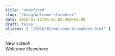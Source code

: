 ```yaml
---
title: 'undefined'
slug: "/blog/welcome-elsewhere"
date: 2016-01-12T04:02:00.000+09:00
draft: false
aliases: [ "/2016/01/welcome-elsewhere.html" ]
---
```


  
New video!!  
Welcome Elsewhere